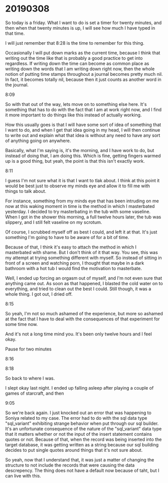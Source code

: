 # 20190308
So today is a friday. What I want to do is set a timer for twenty minutes, and
then when that twenty minutes is up, I will see how much I have typed in that
time.

I will just remember that 8:28 is the time to remember for this thing.

Occasionally I will put down marks as the current time, because I think that
writing out the time like that is probably a good practice to get into
regardless. If writing down the time can become as common place as writing down
the words that I am writing down right now, then the whole notion of putting
time stamps throughout a journal becomes pretty much nil. In fact, it becomes
totally nil, because then it just counts as another word in the journal.

8:09

So with that out of the way, lets move on to something else here. It's
something that has to do with the fact that I am at work right now, and I find
it more important to do things like this instead of actually working.

How this usually goes is that I will have some sort of idea of something that I
want to do, and when I get that idea going in my head, I will then continue to
write out and explain what that idea is without any need to have any sort of
anything going on anywhere.

Basically, what I'm saying is, it's the morning, and I have work to do, but
instead of doing that, I am doing this. Which is fine, getting fingers warmed
up is a good thing, but yeah, the point is that this isn't exactly work.

8:11

I guess I'm not sure what it is that I want to tlak about. I think at this
point it would be best just to observe my minds eye and allow it to fill me
with things to talk about.

For instance, something from my minds eye that has been intruding on me now at
this waking moment in time is the method in which I masterbated yesterday. I
decided to try masterbating in the tub with some vaseline. When I got in the
shower this morning, a full twelve hours later, the tub was slippery, and I
still felt vaseline on my scrotum.

Of course, I scrubbed myself off as best I could, and left it at that. It's
just something I'm going to have to be aware of for a bit of time.

Because of that, I think it's easy to attach the method in which I masterbated
with shame. But I don't think of it that way. You see, this was my attempt at
trying something different with myself. So instead of sitting in front of a
screen and watching porn, I thought that maybe in a dark bathroom with a hot
tub I would find the motivation to masterbate.

Well, I ended up forcing an orgasm out of myself, and I'm not even sure that
anything came out. As soon as that happened, I blasted the cold water on to
everything, and tried to clean out the best I could. Still though, it was a
whole thing. I got out, I dried off.

8:15

So yeah, I'm not so much ashamed of the experience, but more so ashamed at the
fact that I have to deal with the consequences of that experiment for some time
now.

And it's not a long time mind you. It's been only twelve hours and I feel okay. 

Pause for two minutes

8:16

8:18

So back to where I was.

I slept okay last night. I ended up falling asleep after playing a couple of
games of starcraft, and then 

9:05

So we're back again. I just knocked out an error that was happening to Soniya
related to my case. The error had to do with the sql data type "sql_variant"
exhibiting strange behavior when put through our sql builder. It's an
unfortunate consequence of the nature of the "sql_variant" data type that it
matters whether or not the input of the insert statement contains quotes or
not. Because of that, when the record was being inserted into the target
database, it was getting written as a string because our sql building decides
to put single quotes around things that it's not sure about.

So yeah, now that I understand that, it was just a matter of changing the
structure to not include the records that were causing the data descrepency.
The thing does not have a default now because of taht, but I can live with
this.
